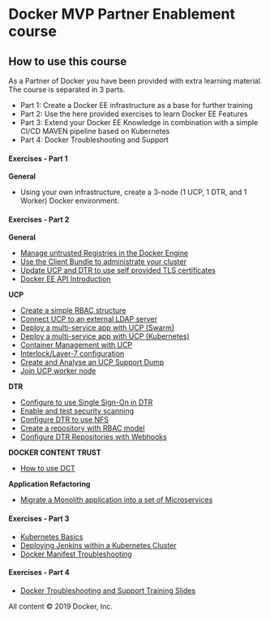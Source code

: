 # Docker MVP Partner Enablement course

## How to use this course

As a Partner of Docker you have been provided with extra learning material. The course is separated in 3 parts.
 - Part 1: Create a Docker EE infrastructure as a base for further training
 - Part 2: Use the here provided exercises to learn Docker EE Features
 - Part 3: Extend your Docker EE Knowledge in combination with a simple CI/CD MAVEN pipeline based on Kubernetes
 - Part 4: Docker Troubleshooting and Support

#### Exercises - Part 1 

**General**

- Using your own infrastructure, create a 3-node (1 UCP, 1 DTR, and 1 Worker) Docker environment.


#### Exercises - Part 2 

**General**

- [Manage untrusted Registries in the Docker Engine](https://github.com/EricCollazo/workshop-pe/blob/master/exercises/part02-general-untrusted_registry.md)
- [Use the Client Bundle to administrate your cluster](https://github.com/EricCollazo/workshop-pe/blob/master/exercises/part02-ucp-clientbundle.md)
- [Update UCP and DTR to use self provided TLS certificates](https://github.com/EricCollazo/workshop-pe/blob/master/exercises/part02-general-ssl-certificates.md)
- [Docker EE API Introduction](https://github.com/EricCollazo/workshop-pe/blob/master/exercises/part02-general-api.md)


**UCP**

- [Create a simple RBAC structure](https://github.com/EricCollazo/workshop-pe/blob/master/exercises/part02-ucp-rbac-structure.md)
- [Connect UCP to an external LDAP server](https://github.com/EricCollazo/workshop-pe/blob/master/exercises/part02-ucp-ldap.md)
- [Deploy a multi-service app with UCP (Swarm)](https://github.com/EricCollazo/workshop-pe/blob/master/exercises/part02-ucp-service-swarm.md)
- [Deploy a multi-service app with UCP (Kubernetes)](https://github.com/EricCollazo/workshop-pe/blob/master/exercises/part02-ucp-service-kubernetes.md)
- [Container Management with UCP](https://github.com/EricCollazo/workshop-pe/blob/master/exercises/part02-ucp-container-management.md)
- [Interlock/Layer-7 configuration](https://github.com/EricCollazo/workshop-pe/blob/master/exercises/part02-ucp-service-interlock.md)
- [Create and Analyse an UCP Support Dump](https://github.com/EricCollazo/workshop-pe/blob/master/exercises/part02-ucp-support-dump.md)
- [Join UCP worker node](https://github.com/EricCollazo/workshop-pe/blob/master/exercises/part02-ucp-join_worker_nodes.md)


**DTR**

- [Configure to use Single Sign-On in DTR](https://github.com/EricCollazo/workshop-pe/blob/master/exercises/part02-dtr-sso.md)
- [Enable and test security scanning](https://github.com/EricCollazo/workshop-pe/blob/master/exercises/part02-dtr-security-scanning.md)
- [Configure DTR to use NFS](https://github.com/EricCollazo/workshop-pe/blob/master/exercises/part02-dtr-nfs.md)
- [Create a repository with RBAC model](https://github.com/EricCollazo/workshop-pe/blob/master/exercises/part02-dtr-repository-rbac.md)
- [Configure DTR Repositories with Webhooks](https://github.com/EricCollazo/workshop-pe/blob/master/exercises/part02-dtr-webhook.md)

**DOCKER CONTENT TRUST**

- [How to use DCT](https://github.com/EricCollazo/workshop-pe/blob/master/exercises/part02-general-dct.md)

**Application Refactoring**

- [Migrate a Monolith application into a set of Microservices](https://github.com/EricCollazo/workshop-pe/blob/master/exercises/part02-app-migrate-to-microservices.md)

#### Exercises - Part 3

- [Kubernetes Basics](https://github.com/EricCollazo/workshop-pe/blob/master/exercises/part03-kubernetes-basics.md)
- [Deploying Jenkins within a Kubernetes Cluster](https://github.com/EricCollazo/workshop-pe/blob/master/exercises/part03-kubernetes-Jenkins.md)
- [Docker Manifest Troubleshooting](https://github.com/EricCollazo/workshop-pe/blob/master/exercises/part03-docker-manifest-troubleshooting.md)

#### Exercises - Part 4

- [Docker Troubleshooting and Support Training Slides](https://github.com/ericcollazo/workshop-pe/blob/master/exercises/docker-troubleshooting-and-support.pdf)

All content &copy; 2019 Docker, Inc.
